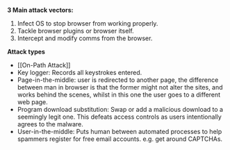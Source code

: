 **3 Main attack vectors:**
1. Infect OS to stop browser from working properly. 
2. Tackle browser plugins or browser itself. 
3. Intercept and modify comms from the browser. 

**Attack types**
- [[On-Path Attack]]
- Key logger: Records all keystrokes entered.
- Page-in-the-middle: user is redirected to another page, the difference between man in browser is that the former might not alter the sites, and works behind the scenes, whilst in this one the user goes to a different web page.
- Program download substitution: Swap or add a malicious download to a seemingly legit one. This defeats access controls as users intentionally agrees to the malware.
- User-in-the-middle: Puts human between automated processes to help spammers register for free email accounts. e.g. get around CAPTCHAs. 